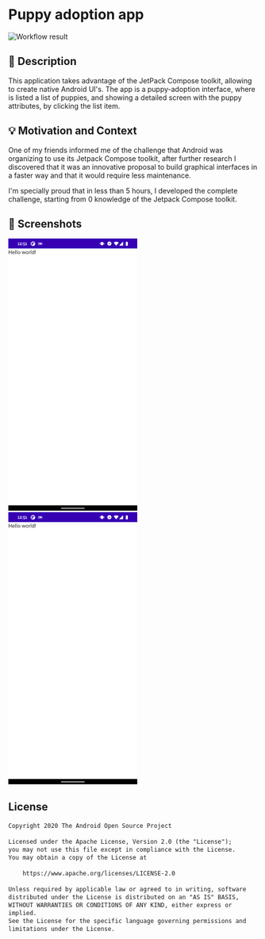 # Puppy adoption app

<!--- Replace <OWNER> with your Github Username and <REPOSITORY> with the name of your repository. -->
<!--- You can find both of these in the url bar when you open your repository in github. -->
![Workflow result](https://github.com/<OWNER>/<REPOSITORY>/workflows/Check/badge.svg)


## :scroll: Description
This application takes advantage of the JetPack Compose toolkit, allowing to create native Android UI's.
The app is a puppy-adoption interface, where is listed a list of puppies, and showing a detailed screen with the puppy attributes, by clicking the list item.


## :bulb: Motivation and Context
One of my friends informed me of the challenge that Android was organizing to use its Jetpack Compose toolkit, after further research I discovered that it was an innovative proposal to build graphical interfaces in a faster way and that it would require less maintenance.

I'm specially proud that in less than 5 hours, I developed the complete challenge, starting from 0 knowledge of the Jetpack Compose toolkit.


## :camera_flash: Screenshots
<!-- You can add more screenshots here if you like -->
<img src="/results/screenshot_1.png" width="260">&emsp;<img src="/results/screenshot_2.png" width="260">

## License
```
Copyright 2020 The Android Open Source Project

Licensed under the Apache License, Version 2.0 (the "License");
you may not use this file except in compliance with the License.
You may obtain a copy of the License at

    https://www.apache.org/licenses/LICENSE-2.0

Unless required by applicable law or agreed to in writing, software
distributed under the License is distributed on an "AS IS" BASIS,
WITHOUT WARRANTIES OR CONDITIONS OF ANY KIND, either express or implied.
See the License for the specific language governing permissions and
limitations under the License.
```